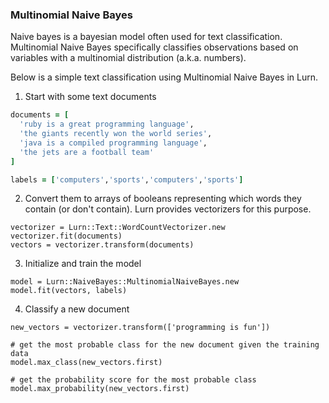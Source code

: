 ### Multinomial Naive Bayes
Naive bayes is a bayesian model often used for text classification. Multinomial Naive Bayes specifically classifies observations based on variables with a multinomial distribution (a.k.a. numbers).

Below is a simple text classification using Multinomial Naive Bayes in Lurn.

1. Start with some text documents

  ```ruby
  documents = [
    'ruby is a great programming language',
    'the giants recently won the world series',
    'java is a compiled programming language',
    'the jets are a football team'
  ]

  labels = ['computers','sports','computers','sports']
  ```

2. Convert them to arrays of booleans representing which words they contain (or don't contain). Lurn provides vectorizers for this purpose.
  ```
  vectorizer = Lurn::Text::WordCountVectorizer.new
  vectorizer.fit(documents)
  vectors = vectorizer.transform(documents)
  ```

3. Initialize and train the model
  ```
  model = Lurn::NaiveBayes::MultinomialNaiveBayes.new
  model.fit(vectors, labels)
  ```

4. Classify a new document
  ```
  new_vectors = vectorizer.transform(['programming is fun'])

  # get the most probable class for the new document given the training data
  model.max_class(new_vectors.first)

  # get the probability score for the most probable class
  model.max_probability(new_vectors.first)
  ```
